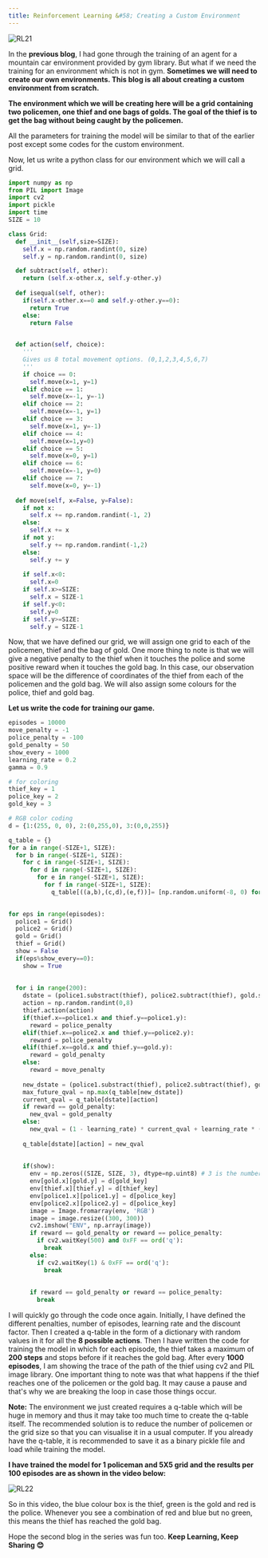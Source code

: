 ```yaml
---
title: Reinforcement Learning &#58; Creating a Custom Environment
---
```


![RL21](https://www.learndatasci.com/documents/14/Reinforcement-Learning-Animation.gif)

In the **previous blog**, I had gone through the training of an agent for a mountain car environment provided by gym library. But what if we need the training for an environment which is not in gym.
**Sometimes we will need to create our own environments. This blog is all about creating a custom environment from scratch.**

**The environment which we will be creating here will be a grid containing two policemen, one thief and one bags of golds. The goal of the thief is to get the bag without being caught by the policemen.**

All the parameters for training the model will be similar to that of the earlier post except some codes for the custom environment.

Now, let us write a python class for our environment which we will call a grid. 

```python
import numpy as np
from PIL import Image
import cv2
import pickle
import time
SIZE = 10

class Grid:
  def __init__(self,size=SIZE):
    self.x = np.random.randint(0, size)
    self.y = np.random.randint(0, size)

  def subtract(self, other):
    return (self.x-other.x, self.y-other.y)
  
  def isequal(self, other):
    if(self.x-other.x==0 and self.y-other.y==0):
      return True
    else:
      return False
    

  def action(self, choice):
    '''
    Gives us 8 total movement options. (0,1,2,3,4,5,6,7)
    '''
    if choice == 0:
      self.move(x=1, y=1)
    elif choice == 1:
      self.move(x=-1, y=-1)
    elif choice == 2:
      self.move(x=-1, y=1)
    elif choice == 3:
      self.move(x=1, y=-1)
    elif choice == 4:
      self.move(x=1,y=0)
    elif choice == 5:
      self.move(x=0, y=1)
    elif choice == 6:
      self.move(x=-1, y=0)
    elif choice == 7:
      self.move(x=0, y=-1)
  
  def move(self, x=False, y=False):
    if not x:
      self.x += np.random.randint(-1, 2)
    else:
      self.x += x
    if not y:
      self.y += np.random.randint(-1,2)
    else:
      self.y += y
      
    if self.x<0:
      self.x=0
    if self.x>=SIZE:
      self.x = SIZE-1
    if self.y<0:
      self.y=0
    if self.y>=SIZE:
      self.y = SIZE-1

```


Now, that we have defined our grid, we will assign one grid to each of the policemen, thief and the bag of gold. One more thing to note is that we will give a negative penalty to the thief when it touches the police and some positive reward when it touches the gold bag. In this case, our observation space will be the difference of coordinates of the thief from each of the policemen and the gold bag. We will also assign some colours for the police, thief and gold bag.


**Let us write the code for training our game.**

```python
episodes = 10000
move_penalty = -1
police_penalty = -100
gold_penalty = 50
show_every = 1000
learning_rate = 0.2
gamma = 0.9

# for coloring 
thief_key = 1
police_key = 2
gold_key = 3

# RGB color coding
d = {1:(255, 0, 0), 2:(0,255,0), 3:(0,0,255)}

q_table = {}
for a in range(-SIZE+1, SIZE):
  for b in range(-SIZE+1, SIZE):
    for c in range(-SIZE+1, SIZE):
      for d in range(-SIZE+1, SIZE):
        for e in range(-SIZE+1, SIZE):
          for f in range(-SIZE+1, SIZE):
            q_table[((a,b),(c,d),(e,f))]= [np.random.uniform(-8, 0) for i in range(8)]

 
for eps in range(episodes):
  police1 = Grid()
  police2 = Grid()
  gold = Grid()
  thief = Grid()
  show = False
  if(eps%show_every==0):
    show = True
  
  
  for i in range(200):
    dstate = (police1.substract(thief), police2.subtract(thief), gold.subtract(thief))
    action = np.random.randint(0,8)
    thief.action(action)
    if(thief.x==police1.x and thief.y==police1.y):
      reward = police_penalty
    elif(thief.x==police2.x and thief.y==police2.y):
      reward = police_penalty
    elif(thief.x==gold.x and thief.y==gold.y):
      reward = gold_penalty
    else:
      reward = move_penalty
    
    new_dstate = (police1.substract(thief), police2.subtract(thief), gold.subtract(thief))
    max_future_qval = np.max(q_table[new_dstate])
    current_qval = q_table[dstate][action]
    if reward == gold_penalty:
      new_qval = gold_penalty
    else:
      new_qval = (1 - learning_rate) * current_qval + learning_rate * (reward + gamma * max_future_qval)
    
    q_table[dstate][action] = new_qval
    
    
    if(show):
      env = np.zeros((SIZE, SIZE, 3), dtype=np.uint8) # 3 is the number of channels for RGB image
      env[gold.x][gold.y] = d[gold_key]
      env[thief.x][thief.y] = d[thief_key]
      env[police1.x][police1.y] = d[police_key]
      env[police2.x][police2.y] = d[police_key]
      image = Image.fromarray(env, 'RGB')
      image = image.resize((300, 300))
      cv2.imshow("ENV", np.array(image))
      if reward == gold_penalty or reward == police_penalty:
        if cv2.waitKey(500) and 0xFF == ord('q'):
          break
      else:
        if cv2.waitKey(1) & 0xFF == ord('q'):
          break
          
          
      if reward == gold_penalty or reward == police_penalty:
        break

```


I will quickly go through the code once again. Initially, I have defined the different penalties, number of episodes, learning rate and the discount factor. Then I created a q-table in the form of a dictionary with random values in it for all the **8 possible actions**. Then I have written the code for training the model in which for each episode, the thief takes a maximum of **200 steps** and stops before if it reaches the gold bag. After every **1000 episodes**, I am showing the trace of the path of the thief using cv2 and PIL image library. One important thing to note was that what happens if the thief reaches one of the policemen or the gold bag. It may cause a pause and that's why we are breaking the loop in case those things occur.

**Note:** The environment we just created requires a q-table which will be huge in memory and thus it may take too much time to create the q-table itself. The recommended solution is to reduce the number of policemen or the grid size so that you can visualise it in a usual computer. If you already have the q-table, it is recommended to save it as a binary pickle file and load while training the model.


**I have trained the model for 1 policeman and 5X5 grid and the results per 100 episodes are as shown in the video below:**

![RL22](https://1.bp.blogspot.com/-PCnMyBrDzYE/Xd_J5UM9VrI/AAAAAAAAQEY/7Genwz99s9Aa2jVJ2mdGbvSakaV051MtACLcBGAsYHQ/s1600/customrl.gif)

So in this video, the blue colour box is the thief, green is the gold and red is the police. Whenever you see a combination of red and blue but no green, this means the thief has reached the gold bag.

Hope the second blog in the series was fun too. **Keep Learning, Keep Sharing 😊**
